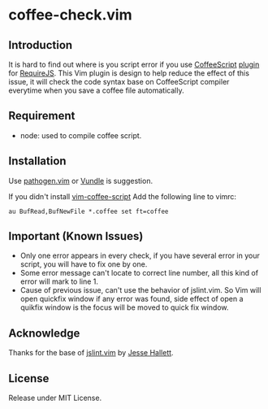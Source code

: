 # coffee-check.vim

## Introduction

It is hard to find out where is you script error if you use [CoffeeScript](http://coffeescript.org/) [plugin](https://github.com/jrburke/require-cs) for [RequireJS](http://requirejs.org/). This Vim plugin is design to help reduce the effect of this issue, it will check the code syntax base on CoffeeScript compiler everytime when you save a coffee file automatically.

## Requirement

* node: used to compile coffee script.

## Installation

Use [pathogen.vim](http://www.vim.org/scripts/script.php?script_id=2332) or [Vundle](https://github.com/gmarik/vundle) is suggestion.

If you didn't install [vim-coffee-script](http://www.vim.org/scripts/script.php?script_id=3590)
Add the following line to vimrc:

    au BufRead,BufNewFile *.coffee set ft=coffee

## Important (Known Issues)

* Only one error appears in every check, if you have several error in your script, you will have to fix one by one.
* Some error message can't locate to correct line number, all this kind of error will mark to line 1.
* Cause of previous issue, can't use the behavior of jslint.vim. So Vim will open quickfix window if any error was found, side effect of open a quikfix window is the focus will be moved to quick fix window.

## Acknowledge

Thanks for the base of [jslint.vim](https://github.com/hallettj/jslint.vim) by [Jesse Hallett](http://sitr.us/).

## License

Release under MIT License.
